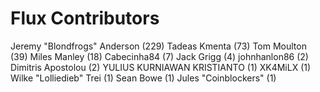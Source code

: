 Flux Contributors
==================

Jeremy "Blondfrogs" Anderson (229)
Tadeas Kmenta (73)
Tom Moulton (39)
Miles Manley (18)
Cabecinha84 (7)
Jack Grigg (4)
johnhanlon86 (2)
Dimitris Apostolou (2)
YULIUS KURNIAWAN KRISTIANTO (1)
XK4MiLX (1)
Wilke "Lolliedieb" Trei (1)
Sean Bowe (1)
Jules "Coinblockers" (1)
